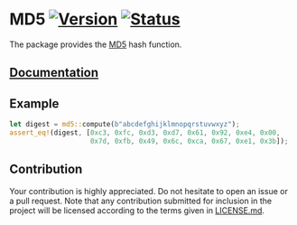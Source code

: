 # MD5 [![Version][version-img]][version-url] [![Status][status-img]][status-url]

The package provides the [MD5][1] hash function.

## [Documentation][documentation]

## Example

```rust
let digest = md5::compute(b"abcdefghijklmnopqrstuvwxyz");
assert_eq!(digest, [0xc3, 0xfc, 0xd3, 0xd7, 0x61, 0x92, 0xe4, 0x00,
                    0x7d, 0xfb, 0x49, 0x6c, 0xca, 0x67, 0xe1, 0x3b]);
```

## Contribution

Your contribution is highly appreciated. Do not hesitate to open an issue or a
pull request. Note that any contribution submitted for inclusion in the project
will be licensed according to the terms given in [LICENSE.md](LICENSE.md).

[1]: https://en.wikipedia.org/wiki/MD5

[documentation]: https://docs.rs/md5
[status-img]: https://travis-ci.org/stainless-steel/md5.svg?branch=master
[status-url]: https://travis-ci.org/stainless-steel/md5
[version-img]: https://img.shields.io/crates/v/md5.svg
[version-url]: https://crates.io/crates/md5
